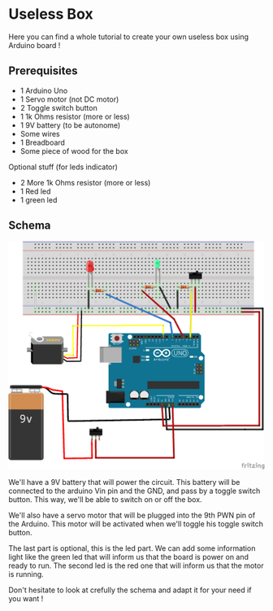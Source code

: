 # Useless Box
Here you can find a whole tutorial to create your own useless box using Arduino board ! 

## Prerequisites

- 1 Arduino Uno
- 1 Servo motor (not DC motor)
- 2 Toggle switch button
- 1 1k Ohms resistor (more or less)
- 1 9V battery (to be autonome)
- Some wires
- 1 Breadboard
- Some piece of wood for the box

Optional stuff (for leds indicator)
- 2 More 1k Ohms resistor (more or less)
- 1 Red led
- 1 green led

## Schema
![UselessBox Schema](https://github.com/gollgot/uselessBox/blob/master/schema/useless_box_schema.png "UselessBox Schema")

We'll have a 9V battery that will power the circuit. This battery will be connected to the arduino Vin pin and the GND, and pass by a toggle switch button. This way, we'll be able to switch on or off the box.

We'll also have a servo motor that will be plugged into the 9th PWN pin of the Arduino. This motor will be activated when we'll toggle his toggle switch button.

The last part is optional, this is the led part. We can add some information light like the green led that will inform us that the board is power on and ready to run. The second led is the red one that will inform us that the motor is running.

Don't hesitate to look at crefully the schema and adapt it for your need if you want ! 
